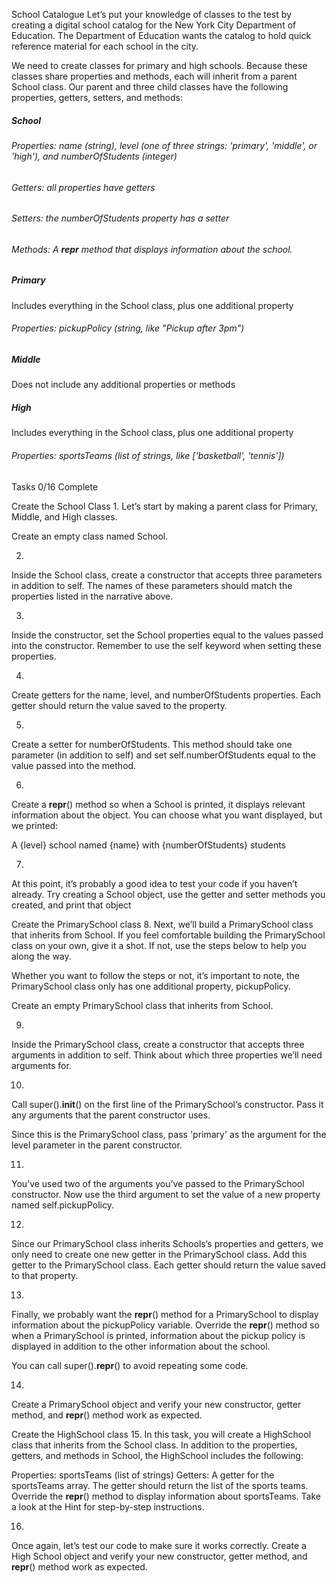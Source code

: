 School Catalogue
Let’s put your knowledge of classes to the test by creating a digital school catalog for the New York City Department of Education. The Department of Education wants the catalog to hold quick reference material for each school in the city.

We need to create classes for primary and high schools. Because these classes share properties and methods, each will inherit from a parent School class. Our parent and three child classes have the following properties, getters, setters, and methods:

##### School
###### Properties: name (string), level (one of three strings: 'primary', 'middle', or 'high'), and numberOfStudents (integer)
###### Getters: all properties have getters
###### Setters: the numberOfStudents property has a setter
###### Methods: A __repr__ method that displays information about the school.
##### Primary
Includes everything in the School class, plus one additional property
###### Properties: pickupPolicy (string, like "Pickup after 3pm")
##### Middle
Does not include any additional properties or methods
##### High
Includes everything in the School class, plus one additional property
###### Properties: sportsTeams (list of strings, like ['basketball', 'tennis'])
Tasks
0/16 Complete

Create the School Class
1.
Let’s start by making a parent class for Primary, Middle, and High classes.

Create an empty class named School.

2.
Inside the School class, create a constructor that accepts three parameters in addition to self. The names of these parameters should match the properties listed in the narrative above.

3.
Inside the constructor, set the School properties equal to the values passed into the constructor. Remember to use the self keyword when setting these properties.

4.
Create getters for the name, level, and numberOfStudents properties. Each getter should return the value saved to the property.

5.
Create a setter for numberOfStudents. This method should take one parameter (in addition to self) and set self.numberOfStudents equal to the value passed into the method.

6.
Create a __repr__() method so when a School is printed, it displays relevant information about the object. You can choose what you want displayed, but we printed:

A {level} school named {name} with {numberOfStudents} students

7.
At this point, it’s probably a good idea to test your code if you haven’t already. Try creating a School object, use the getter and setter methods you created, and print that object

Create the PrimarySchool class
8.
Next, we’ll build a PrimarySchool class that inherits from School. If you feel comfortable building the PrimarySchool class on your own, give it a shot. If not, use the steps below to help you along the way.

Whether you want to follow the steps or not, it’s important to note, the PrimarySchool class only has one additional property, pickupPolicy.

Create an empty PrimarySchool class that inherits from School.

9.
Inside the PrimarySchool class, create a constructor that accepts three arguments in addition to self. Think about which three properties we’ll need arguments for.

10.
Call super().__init__() on the first line of the PrimarySchool‘s constructor. Pass it any arguments that the parent constructor uses.

Since this is the PrimarySchool class, pass 'primary' as the argument for the level parameter in the parent constructor.

11.
You’ve used two of the arguments you’ve passed to the PrimarySchool constructor. Now use the third argument to set the value of a new property named self.pickupPolicy.

12.
Since our PrimarySchool class inherits Schools‘s properties and getters, we only need to create one new getter in the PrimarySchool class. Add this getter to the PrimarySchool class. Each getter should return the value saved to that property.

13.
Finally, we probably want the __repr__() method for a PrimarySchool to display information about the pickupPolicy variable. Override the __repr__() method so when a PrimarySchool is printed, information about the pickup policy is displayed in addition to the other information about the school.

You can call super().__repr__() to avoid repeating some code.

14.
Create a PrimarySchool object and verify your new constructor, getter method, and __repr__() method work as expected.

Create the HighSchool class
15.
In this task, you will create a HighSchool class that inherits from the School class. In addition to the properties, getters, and methods in School, the HighSchool includes the following:

Properties: sportsTeams (list of strings)
Getters: A getter for the sportsTeams array. The getter should return the list of the sports teams.
Override the __repr__() method to display information about sportsTeams.
Take a look at the Hint for step-by-step instructions.

16.
Once again, let’s test our code to make sure it works correctly. Create a High School object and verify your new constructor, getter method, and __repr__() method work as expected.